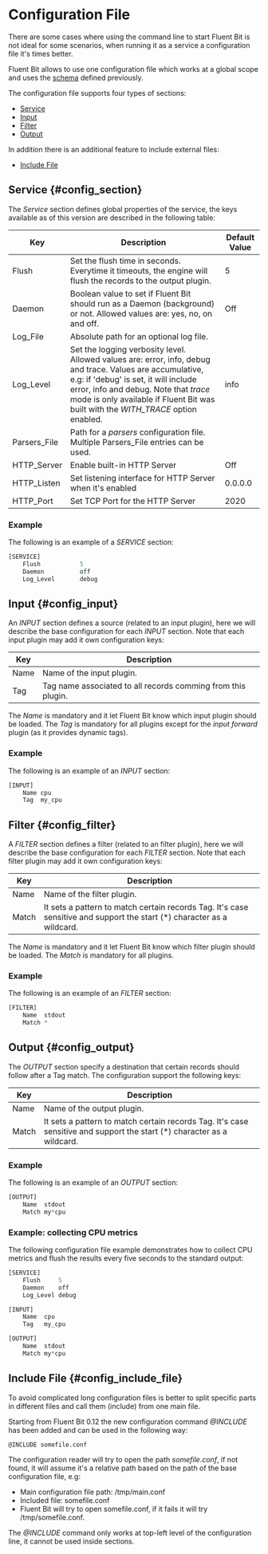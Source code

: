 # Configuration File

There are some cases where using the command line to start Fluent Bit is not ideal for some scenarios, when running it as a service a configuration file it's times better.

Fluent Bit allows to use one configuration file which works at a global scope and uses the [schema](configuration_schema.md) defined previously.

The configuration file supports four types of sections:

- [Service](#config_section)
- [Input](#config_input)
- [Filter](#config_filter)
- [Output](#config_output)

In addition there is an additional feature to include external files:

- [Include File](#config_include_file)

## Service {#config_section}

The _Service_ section defines global properties of the service, the keys available as of this version are described in the following table:

| Key             | Description                    | Default Value |
|-----------------|--------------------------------|---------------|
| Flush           | Set the flush time in seconds. Everytime it timeouts, the engine will flush the records to the output plugin.| 5 |
| Daemon          | Boolean value to set if Fluent Bit should run as a Daemon (background) or not. Allowed values are: yes, no, on and off. | Off |
| Log_File        | Absolute path for an optional log file.| |
| Log_Level       | Set the logging verbosity level. Allowed values are: error, info, debug and trace. Values are accumulative, e.g: if 'debug' is set, it will include error, info and debug. Note that _trace_ mode is only available if Fluent Bit was built with the _WITH\_TRACE_ option enabled.| info |
| Parsers_File    | Path for a _parsers_ configuration file. Multiple Parsers\_File entries can be used. | |
| HTTP_Server     | Enable built-in HTTP Server    | Off |
| HTTP_Listen     | Set listening interface for HTTP Server when it's enabled | 0.0.0.0 |
| HTTP_Port       | Set TCP Port for the HTTP Server | 2020 |

### Example

The following is an example of a _SERVICE_ section:

```Python
[SERVICE]
    Flush           5
    Daemon          off
    Log_Level       debug
```

## Input {#config_input}

An _INPUT_ section defines a source (related to an input plugin), here we will describe the base configuration for each _INPUT_ section. Note that each input plugin may add it own configuration keys:

| Key    | Description               |
|--------|---------------------------|
| Name   | Name of the input plugin. |
| Tag    | Tag name associated to all records comming from this plugin. |


The _Name_ is mandatory and it let Fluent Bit know which input plugin should be loaded. The _Tag_ is mandatory for all plugins except for the _input forward_ plugin (as it provides dynamic tags).

### Example

The following is an example of an _INPUT_ section:

```Python
[INPUT]
    Name cpu
    Tag  my_cpu
```

## Filter {#config_filter}

A _FILTER_ section defines a filter (related to an filter plugin), here we will describe the base configuration for each _FILTER_ section. Note that each filter plugin may add it own configuration keys:

| Key    | Description               |
|--------|---------------------------|
| Name   | Name of the filter plugin. |
| Match  | It sets a pattern to match certain records Tag. It's case sensitive and support the start (*) character as a wildcard. | |


The _Name_ is mandatory and it let Fluent Bit know which filter plugin should be loaded. The _Match_ is mandatory for all plugins.

### Example

The following is an example of an _FILTER_ section:

```Python
[FILTER]
    Name  stdout
    Match *
```

## Output {#config_output}

The _OUTPUT_ section specify a destination that certain records should follow after a Tag match. The configuration support the following keys:

| Key    | Description                |
|--------|----------------------------|
| Name   | Name of the output plugin. |
| Match  | It sets a pattern to match certain records Tag. It's case sensitive and support the start (*) character as a wildcard. |

### Example

The following is an example of an _OUTPUT_ section:

```Python
[OUTPUT]
    Name  stdout
    Match my*cpu
```

### Example: collecting CPU metrics

The following configuration file example demonstrates how to collect CPU metrics and flush the results every five seconds to the standard output:

```Python
[SERVICE]
    Flush     5
    Daemon    off
    Log_Level debug

[INPUT]
    Name  cpu
    Tag   my_cpu

[OUTPUT]
    Name  stdout
    Match my*cpu
```

## Include File {#config_include_file}

To avoid complicated long configuration files is better to split specific parts in different files and call them (include) from one main file.

Starting from Fluent Bit 0.12 the new configuration command _@INCLUDE_ has been added and can be used in the following way:

```
@INCLUDE somefile.conf
```

The configuration reader will try to open the path _somefile.conf_, if not found, it will assume it's a relative path based on the path of the base configuration file, e.g:

- Main configuration file path: /tmp/main.conf
- Included file: somefile.conf
- Fluent Bit will try to open somefile.conf, if it fails it will try /tmp/somefile.conf.

The _@INCLUDE_ command only works at top-left level of the configuration line, it cannot be used inside sections.
